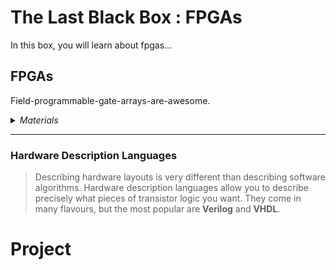 # The Last Black Box : FPGAs
In this box, you will learn about fpgas...

## FPGAs
Field-programmable-gate-arrays-are-awesome.

<details><summary><i>Materials</i></summary><p>

Name|Depth|Description| # |Data|Link|
:-------|:---:|:----------|:-:|:--:|:--:|
NB3 Hindbrain|10|ICE40UP5K dev board with ADC/DAC|1|[-D-](/boxes/fpgas/NB3_hindbrain)|[-L-](VK)
Cable (MicroUSB-1m)|10|Micro-USB to Type-A cable (1 m)|1|[-D-](/boxes/fpgas/)|[-L-]()

</p></details><hr>

### Hardware Description Languages
> Describing hardware layouts is very different than describing software algorithms. Hardware description languages allow you to describe precisely what pieces of transistor logic you want. They come in many flavours, but the most popular are **Verilog** and **VHDL**.


# Project

